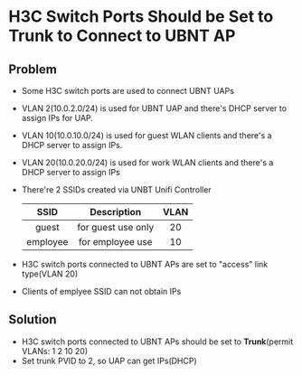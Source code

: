 # H3C Switch Ports Should be Set to Trunk to Connect to UBNT AP

## Problem
* Some H3C switch ports are used to connect UBNT UAPs 
* VLAN 2(10.0.2.0/24) is used for UBNT UAP and there's DHCP server to assign IPs for UAP.
* VLAN 10(10.0.10.0/24) is used for guest WLAN clients and there's a DHCP server to assign IPs.
* VLAN 20(10.0.20.0/24) is used for work WLAN clients and there's a DHCP server to assign IPs
* There're 2 SSIDs created via UNBT Unifi Controller

  | SSID | Description | VLAN |
  | :--: | :--: | :--: |
  | guest | for guest use only | 20 |
  | employee | for employee use | 10 |

* H3C switch ports connected to UBNT APs are set to "access" link type(VLAN 20)
* Clients of emplyee SSID can not obtain IPs

## Solution
* H3C switch ports connected to UBNT APs should be set to **Trunk**(permit VLANs: 1 2 10 20)
* Set trunk PVID to 2, so UAP can get IPs(DHCP)

